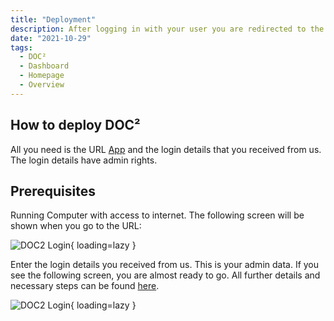 ```yaml
---
title: "Deployment"
description: After logging in with your user you are redirected to the DASHBOARD homepage of DOC². This is the main page and overview where you can capture, work, and manage the imported documents.
date: "2021-10-29"
tags:
  - DOC²
  - Dashboard
  - Homepage
  - Overview
---
```


## How to deploy DOC²

All you need is the URL [App](https://app.polydocs.io/) and the login details that you received from us.
The login details have admin rights.

## Prerequisites

Running Computer with access to internet.
The following screen will be shown when you go to the URL:

![DOC2 Login](/_images/doc2/deployment/DOC2_Deployment_Login.png){ loading=lazy }

Enter the login details you received from us. This is your admin data.
If you see the following screen, you are almost ready to go. All further details and necessary steps can be found [here](/doc2/document-validation/).

![DOC2 Login](/_images/doc2/deployment/DOC2_Deployment_Dashboard.png){ loading=lazy }
